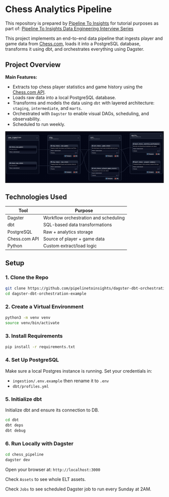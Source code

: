 # Chess Analytics Pipeline

This repository is prepared by [Pipeline To Insights](https://pipeline2insights.substack.com/) for tutorial purposes as part of: [Pipeline To Insights Data Engineering Interview Series](https://pipeline2insights.substack.com/t/interview-preperation)

This project implements an end-to-end data pipeline that ingests player and game data from [Chess.com](https://www.chess.com/), loads it into a PostgreSQL database, transforms it using dbt, and orchestrates everything using Dagster.

## Project Overview

**Main Features:**

- Extracts top chess player statistics and game history using the [Chess.com API](https://www.chess.com/news/view/published-data-api).
- Loads raw data into a local PostgreSQL database.
- Transforms and models the data using `dbt` with layered architecture: `staging`, `intermediate`, and `marts`.
- Orchestrated with `Dagster` to enable visual DAGs, scheduling, and observability.
- Scheduled to run weekly.

![DAG](final_dag.png)

## Technologies Used

| Tool        | Purpose                              |
|-------------|---------------------------------------|
| Dagster     | Workflow orchestration and scheduling |
| dbt         | SQL-based data transformations        |
| PostgreSQL  | Raw + analytics storage               |
| Chess.com API | Source of player + game data       |
| Python      | Custom extract/load logic             |

## Setup

### 1. Clone the Repo

```bash
git clone https://github.com/pipelinetoinsights/dagster-dbt-orchestration-example.git
cd dagster-dbt-orchestration-example
```

### 2. Create a Virtual Environment

```bash
python3 -m venv venv
source venv/bin/activate
```

### 3. Install Requirements

```bash
pip install -r requirements.txt
```

### 4. Set Up PostgreSQL
Make sure a local Postgres instance is running. Set your credentials in:

- `ingestion/.env.example` then rename it to `.env`
- `dbt/profiles.yml`

### 5. Initialize dbt
Initialize dbt and ensure its connection to DB.

```bash
cd dbt
dbt deps
dbt debug
```

### 6. Run Locally with Dagster

```bash
cd chess_pipeline
dagster dev
```

Open your browser at: `http://localhost:3000`

Check `Assets` to see whole ELT assets.

Check `Jobs` to see scheduled Dagster job to run every Sunday at 2AM.